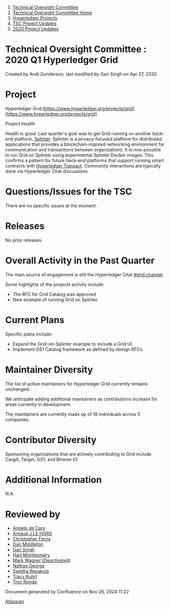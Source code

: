 1. [Technical Oversight Committee](index.html)
2. [Technical Oversight Committee Home](Technical-Oversight-Committee-Home_21430274.html)
3. [Hyperledger Projects](Hyperledger-Projects_21447704.html)
4. [TSC Project Updates](TSC-Project-Updates_21430854.html)
5. [2020 Project Updates](2020-Project-Updates_21450093.html)

# Technical Oversight Committee : 2020 Q1 Hyperledger Grid

Created by Andi Gunderson, last modified by Gari Singh on Apr 27, 2020

# Project

Hyperledger Grid:[https://www.hyperledger.org/projects/grid](https://www.hyperledger.org/projects/grid)

Project Health

Health is good. Last quarter's goal was to get Grid running on another back-end platform, [Splinter](https://github.com/Cargill/splinter/). Splinter is a privacy-focused platform for distributed applications that provides a blockchain-inspired networking environment for communication and transactions between organizations. It is now possible to run Grid on Splinter using experimental Splinter Docker images. This confirms a pattern for future back-end platforms that support running smart contracts with [Hyperledger Transact](https://github.com/hyperledger/transact). Community interactions are typically done via Hyperledger Chat discussions.

# Questions/Issues for the TSC

There are no specific issues at the moment.

# Releases

No prior releases.

# Overall Activity in the Past Quarter

The main source of engagement is still the Hyperledger Chat [#grid channel](https://chat.hyperledger.org/channel/grid).

Some highlights of the projects activity include:

- The RFC for Grid Catalog was approved
- New example of running Grid on Splinter

# Current Plans

Specific plans include:

- Expand the Grid-on-Splinter example to include a Grid UI.
- Implement GS1 Catalog framework as defined by design RFCs

# Maintainer Diversity

The list of active maintainers for Hyperledger Grid currently remains unchanged.

We anticipate adding additional maintainers as contributions increase for areas currently in development.

The maintainers are currently made up of 18 individuals across 5 companies.

# Contributor Diversity

Sponsoring organizations that are actively contributing to Grid include Cargill, Target, GS1, and Bitwise IO.

# Additional Information

N.A.

# Reviewed by

- [Angelo de Caro](https://lf-hyperledger.atlassian.net/wiki/people/70121:d6b0f0e4-825f-4f16-88e1-4d14e95f2f10?ref=confluence)
- [Arnaud J LE HORS](https://lf-hyperledger.atlassian.net/wiki/people/70121:0e75e3b8-500a-4067-9f7e-ed46e91bcb9d?ref=confluence)
- [Christopher Ferris](https://lf-hyperledger.atlassian.net/wiki/people/5abb903a8724022aa9070581?ref=confluence)
- [Dan Middleton](https://lf-hyperledger.atlassian.net/wiki/people/712020:2979764a-3998-4ef1-8810-60b799067924?ref=confluence)
- [Gari Singh](https://lf-hyperledger.atlassian.net/wiki/people/557058:51429e31-90f4-4684-b7cd-9a4fe15ff188?ref=confluence)
- [Hart Montgomery](https://lf-hyperledger.atlassian.net/wiki/people/712020:86f447c0-86dc-43b3-ac03-6a31923bbb84?ref=confluence)
- [Mark Wagner (Deactivated)](https://lf-hyperledger.atlassian.net/wiki/people/70121:81b88945-c9ef-40fe-9224-207bdb280922?ref=confluence)
- [Nathan George](https://lf-hyperledger.atlassian.net/wiki/people/712020:3e7556ab-cdb8-47f5-8b68-12a3378021fd?ref=confluence)
- [Swetha Repakula](https://lf-hyperledger.atlassian.net/wiki/people/712020:503b5691-8e92-4d2d-83d3-e9e74d296436?ref=confluence)
- [Tracy Kuhrt](https://lf-hyperledger.atlassian.net/wiki/people/712020:eb6ae9c3-aa8e-40ba-9dab-a6969b1ac52e?ref=confluence)
- [Troy Ronda](https://lf-hyperledger.atlassian.net/wiki/people/557058:c854f35a-2b58-4be3-9003-ca2a67495580?ref=confluence)

Document generated by Confluence on Nov 26, 2024 11:22

[Atlassian](http://www.atlassian.com/)
